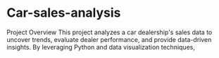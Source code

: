 # Car-sales-analysis

Project Overview
This project analyzes a car dealership's sales data to uncover trends, evaluate dealer performance, and provide data-driven insights. By leveraging Python and data visualization techniques,
